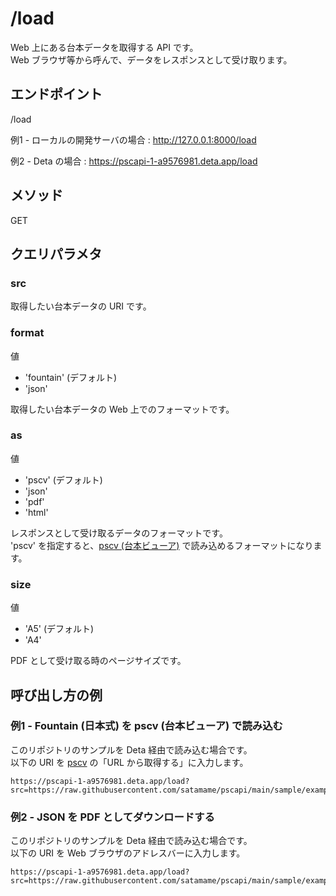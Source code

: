 # /load

Web 上にある台本データを取得する API です。  
Web ブラウザ等から呼んで、データをレスポンスとして受け取ります。

## エンドポイント

/load

例1 - ローカルの開発サーバの場合
: http://127.0.0.1:8000/load

例2 - Deta の場合
: https://pscapi-1-a9576981.deta.app/load

## メソッド

GET

## クエリパラメタ

### src

取得したい台本データの URI です。

### format

値

- 'fountain' (デフォルト)
- 'json'

取得したい台本データの Web 上でのフォーマットです。

### as

値

- 'pscv' (デフォルト)
- 'json'
- 'pdf'
- 'html'

レスポンスとして受け取るデータのフォーマットです。  
'pscv' を指定すると、[pscv (台本ビューア)](https://github.com/satamame/pscv) で読み込めるフォーマットになります。

### size

値

- 'A5' (デフォルト)
- 'A4'

PDF として受け取る時のページサイズです。

## 呼び出し方の例

### 例1 - Fountain (日本式) を pscv (台本ビューア) で読み込む

このリポジトリのサンプルを Deta 経由で読み込む場合です。  
以下の URI を [pscv](https://github.com/satamame/pscv) の「URL から取得する」に入力します。

```
https://pscapi-1-a9576981.deta.app/load?src=https://raw.githubusercontent.com/satamame/pscapi/main/sample/example.fountain
```

### 例2 - JSON を PDF としてダウンロードする

このリポジトリのサンプルを Deta 経由で読み込む場合です。  
以下の URI を Web ブラウザのアドレスバーに入力します。

```
https://pscapi-1-a9576981.deta.app/load?src=https://raw.githubusercontent.com/satamame/pscapi/main/sample/example.json&format=json&as=pdf
```
